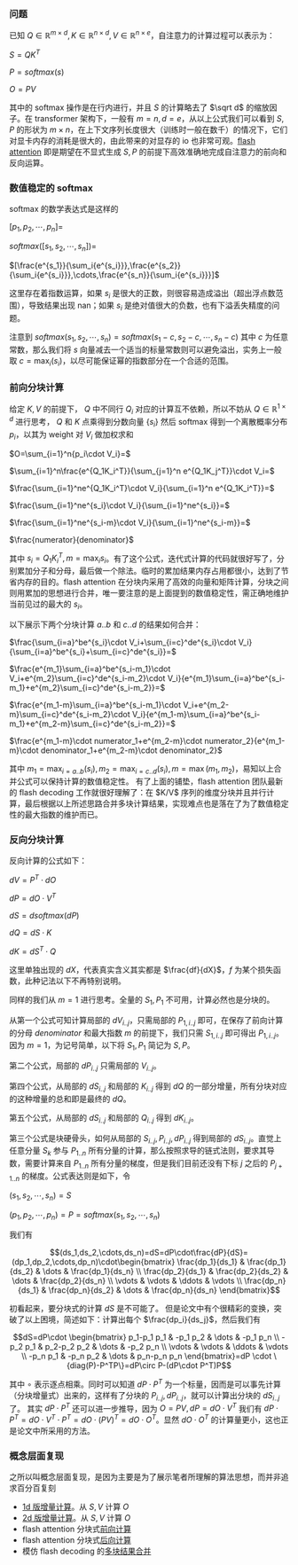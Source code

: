### 问题

已知 $Q\in \mathbb{R}^{m\times d},K \in \mathbb{R}^{n\times d},V \in \mathbb{R}^{n\times e}$，自注意力的计算过程可以表示为：

$S=QK^T$

$P=softmax(s)$

$O=PV$

其中的 softmax 操作是在行内进行，并且 $S$ 的计算略去了 $\sqrt d$ 的缩放因子。在 transformer 架构下，一般有 $m=n,d=e$，从以上公式我们可以看到 $S,P$ 的形状为 $m\times n$，在上下文序列长度很大（训练时一般在数千）的情况下，它们对显卡内存的消耗是很大的，由此带来的对显存的 io 也非常可观。[flash attention](https://arxiv.org/abs/2205.14135) 即是期望在不显式生成 $S,P$ 的前提下高效准确地完成自注意力的前向和反向运算。

### 数值稳定的 softmax

softmax 的数学表达式是这样的

$[p_1,p_2,\cdots,p_n]=$

$softmax([s_1,s_2,\cdots,s_n])=$

$[\frac{e^{s_1}}{\sum_i{e^{s_i}}},\frac{e^{s_2}}{\sum_i{e^{s_i}}},\cdots,\frac{e^{s_n}}{\sum_i{e^{s_i}}}]$

这里存在着指数运算，如果 $s_i$ 是很大的正数，则很容易造成溢出（超出浮点数范围），导致结果出现 nan；如果 $s_i$ 是绝对值很大的负数，也有下溢丢失精度的问题。

注意到 $softmax(s_1,s_2,\cdots,s_n)=softmax(s_1-c,s_2-c,\cdots,s_n-c)$ 其中 $c$ 为任意常数，那么我们将 $s$ 向量减去一个适当的标量常数则可以避免溢出，实务上一般取 $c=\max_i(s_i)$，以尽可能保证幂的指数部分在一个合适的范围。

### 前向分块计算
给定 $K,V$ 的前提下， $Q$ 中不同行 $Q_i$ 对应的计算互不依赖，所以不妨从 $Q\in\mathbb{R}^{1\times d}$ 进行思考， $Q$ 和 $K$ 点乘得到分数向量 $\{s_i\}$ 然后 softmax 得到一个离散概率分布 $p_i$，以其为 weight 对 $V_i$ 做加权求和

\$O=\sum\_{i=1}^n{p_i\cdot V_i}=$

$\sum_{i=1}^n\frac{e^{Q_1K_i^T}}{\sum_{j=1}^n e^{Q_1K_j^T}}\cdot V_i=$

$\frac{\sum_{i=1}^ne^{Q_1K_i^T}\cdot V_i}{\sum_{i=1}^n e^{Q_1K_i^T}}=$

$\frac{\sum_{i=1}^ne^{s_i}\cdot V_i}{\sum_{i=1}^ne^{s_i}}=$

$\frac{\sum_{i=1}^ne^{s_i-m}\cdot V_i}{\sum_{i=1}^ne^{s_i-m}}=$

$\frac{numerator}{denominator}$

其中 $s_i=Q_1 K_i^T,m=\max_i{s_i}$。有了这个公式，迭代式计算的代码就很好写了，分别累加分子和分母，最后做一个除法。临时的累加结果内存占用都很小，达到了节省内存的目的。flash attention 在分块内采用了高效的向量和矩阵计算，分块之间则用累加的思想进行合并，唯一要注意的是上面提到的数值稳定性，需正确地维护当前见过的最大的 $s_i$。

以下展示下两个分块计算 $a..b$ 和 $c..d$ 的结果如何合并：

$\frac{\sum_{i=a}^be^{s_i}\cdot V_i+\sum_{i=c}^de^{s_i}\cdot V_i}{\sum_{i=a}^be^{s_i}+\sum_{i=c}^de^{s_i}}=$

$\frac{e^{m_1}\sum_{i=a}^be^{s_i-m_1}\cdot V_i+e^{m_2}\sum_{i=c}^de^{s_i-m_2}\cdot V_i}{e^{m_1}\sum_{i=a}^be^{s_i-m_1}+e^{m_2}\sum_{i=c}^de^{s_i-m_2}}=$

$\frac{e^{m_1-m}\sum_{i=a}^be^{s_i-m_1}\cdot V_i+e^{m_2-m}\sum_{i=c}^de^{s_i-m_2}\cdot V_i}{e^{m_1-m}\sum_{i=a}^be^{s_i-m_1}+e^{m_2-m}\sum_{i=c}^de^{s_i-m_2}}=$

$\frac{e^{m_1-m}\cdot numerator_1+e^{m_2-m}\cdot numerator_2}{e^{m_1-m}\cdot denominator_1+e^{m_2-m}\cdot denominator_2}$

其中 $m_1=\max_{i=a..b}(s_i),m_2=\max_{i=c..d}(s_i),m=\max(m_1,m_2)$，易知以上合并公式可以保持计算的数值稳定性。
有了上面的铺垫，flash attention 团队最新的 flash decoding 工作就很好理解了：在 $K/V\$ 序列的维度分块并且并行计算，最后根据以上所述思路合并多块计算结果，实现难点也是落在了为了数值稳定性的最大指数的维护而已。

### 反向分块计算
反向计算的公式如下：

$dV=P^T\cdot{dO}$

${dP}={dO}\cdot V^T$

$dS=dsoftmax(dP)$

$dQ=dS\cdot K$

$dK=dS^T\cdot Q$

这里单独出现的 $dX$，代表真实含义其实都是 $\frac{df}{dX}$，$f$ 为某个损失函数，此种记法以下不再特别说明。

同样的我们从 $m=1$ 进行思考。全量的 $S_1,P_1$ 不可用，计算必然也是分块的。

从第一个公式可知计算局部的 $dV_{i..j}$，只需局部的 $P_{1,i..j}$ 即可，在保存了前向计算的分母 $denominator$ 和最大指数 $m$ 的前提下，我们只需 $S_{1,i..j}$ 即可得出 $P_{1,i..j}$。因为 $m=1$，为记号简单，以下将 $S_1,P_1$ 简记为 $S,P$。

第二个公式，局部的 $dP_{i..j}$ 只需局部的 $V_{i..j}$。

第四个公式，从局部的 $dS_{i..j}$ 和局部的 $K_{i..j}$ 得到 $dQ$ 的一部分增量，所有分块对应的这种增量的总和即是最终的 $dQ$。

第五个公式，从局部的 $dS_{i..j}$ 和局部的 $Q_{i..j}$ 得到 $dK_{i..j}$。

第三个公式是块硬骨头，如何从局部的 $S_{i..j},P_{i..j},dP_{i..j}$ 得到局部的 $dS_{i..j}$。直觉上任意分量 $S_{k}$ 参与 $P_{1..n}$ 所有分量的计算，那么按照求导的链式法则，要求其导数，需要计算来自 $P_{1..n}$ 所有分量的梯度，但是我们目前还没有下标 $j$ 之后的 $P_{j+1..n}$ 的梯度。公式表达则是如下，令

$(s_1,s_2,\cdots,s_n)=S$

$(p_1,p_2,\cdots,p_n)=P=softmax(s_1,s_2,\cdots,s_n)$

我们有

```math
(ds_1,ds_2,\cdots,ds_n)=dS=dP\cdot\frac{dP}{dS}=(dp_1,dp_2,\cdots,dp_n)\cdot\begin{bmatrix}
    \frac{dp_1}{ds_1} & \frac{dp_1}{ds_2}  & \dots  & \frac{dp_1}{ds_n} \\
    \frac{dp_2}{ds_1} & \frac{dp_2}{ds_2}  & \dots  & \frac{dp_2}{ds_n} \\
    \vdots & \vdots  & \ddots & \vdots \\
    \frac{dp_n}{ds_1} & \frac{dp_n}{ds_2}  & \dots  & \frac{dp_n}{ds_n}
\end{bmatrix}
```

初看起来，要分块式的计算 $dS$ 是不可能了。
但是论文中有个很精彩的变换，突破了以上困境，简述如下：计算出每个 $\frac{dp_i}{ds_j}$，然后我们有

```math
dS=dP\cdot
\begin{bmatrix}
    p_1-p_1 p_1 & -p_1 p_2  & \dots  & -p_1 p_n \\
    -p_2 p_1 & p_2-p_2 p_2  & \dots  & -p_2 p_n \\
    \vdots & \vdots  & \ddots & \vdots \\
    -p_n p_1 & -p_n p_2  & \dots  & p_n-p_n p_n
\end{bmatrix}=dP \cdot \{diag(P)-P^TP\}=dP\circ P-(dP\cdot P^T)P
```

其中 $\circ$ 表示逐点相乘。同时可以知道 $dP\cdot P^T$ 为一个标量，因而是可以事先计算（分块增量式）出来的，这样有了分块的 $P_{i..j},dP_{i..j}$，就可以计算出分块的 $dS_{i..j}$ 了。
其实 $dP\cdot P^T$ 还可以进一步推导，因为 $O=PV,dP=dO\cdot V^T$ 我们有 $dP\cdot P^T=dO\cdot V^T\cdot P^T=dO\cdot (PV)^T=dO\cdot O^T$。显然 $dO\cdot O^T$ 的计算量更小，这也正是论文中所采用的方法。

### 概念层面复现

之所以叫概念层面复现，是因为主要是为了展示笔者所理解的算法思想，而并非追求百分百复刻

- [1d 版增量计算](https://github.com/gameofdimension/my-transformer/blob/f21cfe4e2b732dad57bf59c0009e27595203bbd0/flash/incremental.py#L4)。从 $S,V$ 计算 $O$
- [2d 版增量计算](https://github.com/gameofdimension/my-transformer/blob/f21cfe4e2b732dad57bf59c0009e27595203bbd0/flash/incremental.py#L73)。从 $S,V$ 计算 $O$
- flash attention 分块式[前向计算](https://github.com/gameofdimension/my-transformer/blob/f21cfe4e2b732dad57bf59c0009e27595203bbd0/flash/v2.py#L11)
- flash attention 分块式[后向计算](https://github.com/gameofdimension/my-transformer/blob/f21cfe4e2b732dad57bf59c0009e27595203bbd0/flash/v2.py#L84)
- 模仿 flash decoding 的[多块结果合并](https://github.com/gameofdimension/my-transformer/blob/f21cfe4e2b732dad57bf59c0009e27595203bbd0/flash/incremental.py#L89)
